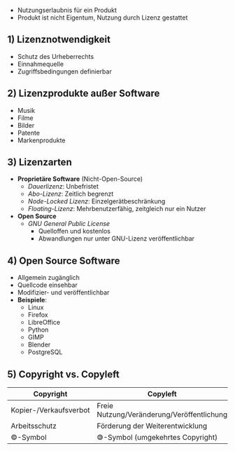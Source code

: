 - Nutzungserlaubnis für ein Produkt
- Produkt ist nicht Eigentum, Nutzung durch Lizenz gestattet

## 1) Lizenznotwendigkeit
- Schutz des Urheberrechts
- Einnahmequelle
- Zugriffsbedingungen definierbar

## 2) Lizenzprodukte außer Software
- Musik
- Filme
- Bilder
- Patente
- Markenprodukte

## 3) Lizenzarten
- **Proprietäre Software** (Nicht-Open-Source)
  - *Dauerlizenz*: Unbefristet
  - *Abo-Lizenz*: Zeitlich begrenzt
  - *Node-Locked Lizenz*: Einzelgerätbeschränkung
  - *Floating-Lizenz*: Mehrbenutzerfähig, zeitgleich nur ein Nutzer
- **Open Source**
  - *GNU General Public License*
    - Quelloffen und kostenlos
    - Abwandlungen nur unter GNU-Lizenz veröffentlichbar

## 4) Open Source Software
- Allgemein zugänglich
- Quellcode einsehbar
- Modifizier- und veröffentlichbar
- **Beispiele**:
  - Linux
  - Firefox
  - LibreOffice
  - Python
  - GIMP
  - Blender
  - PostgreSQL

## 5) Copyright vs. Copyleft
| Copyright | Copyleft |
| --------- | -------- |
| Kopier-/Verkaufsverbot | Freie Nutzung/Veränderung/Veröffentlichung |
| Arbeitsschutz | Förderung der Weiterentwicklung |
| ©-Symbol | 🄯-Symbol (umgekehrtes Copyright) 
